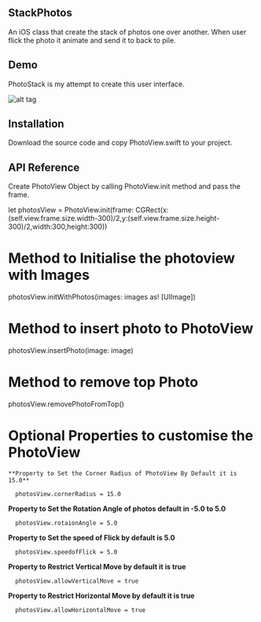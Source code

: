 ## StackPhotos

An iOS class that create the stack of photos one over another. When user flick the photo it animate and send it to back to pile.

## Demo

PhotoStack is my attempt to create this user interface.

![alt tag](https://media.giphy.com/media/Ln7JXDJUGlcS4/giphy.gif
)
## Installation

Download the source code and copy PhotoView.swift to your project.

## API Reference

Create PhotoView Object by calling PhotoView.init method and pass the frame.

let photosView = PhotoView.init(frame: CGRect(x:(self.view.frame.size.width-300)/2,y:(self.view.frame.size.height-300)/2,width:300,height:300))

 # Method to Initialise the photoview with Images

  photosView.initWithPhotos(images: images as! [UIImage])
  
 # Method to insert photo to PhotoView
 
  photosView.insertPhoto(image: image)

# Method to remove top Photo

  photosView.removePhotoFromTop()

# Optional Properties to customise the PhotoView


    **Property to Set the Corner Radius of PhotoView By Default it is 15.0**
      
      photosView.cornerRadius = 15.0
      
   **Property to Set the Rotation Angle of photos default in -5.0 to 5.0**
      
      photosView.rotaionAngle = 5.0
      
   **Property to Set the speed of Flick by default is 5.0**
      
      photosView.speedofFlick = 5.0
      
  **Property to Restrict Vertical Move by default it is true**
      
      photosView.allowVerticalMove = true
      
   **Property to Restrict Horizontal Move by default it is true**
      
      photosView.allowHorizontalMove = true
